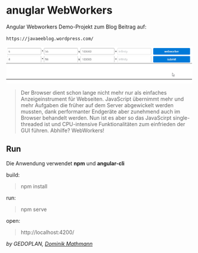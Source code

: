 # anuglar WebWorkers

Angular Webworkers
Demo-Projekt zum Blog Beitrag auf:

`https://javaeeblog.wordpress.com/`

![Demo](/src/assets/images/demo.gif)

> Der Browser dient schon lange nicht mehr nur als einfaches Anzeigeinstrument für Webseiten. JavaScript übernimmt mehr und mehr Aufgaben die früher auf dem Server abgewickelt werden mussten, dank performanter Endgeräte aber zunehmend auch im Browser behandelt werden. Nun ist es aber so das JavaScirpt single-threaded ist und CPU-intensive Funktionalitäten zum einfrieden der GUI führen. Abhilfe? WebWorkers!

## Run

Die Anwendung verwendet **npm** und **angular-cli**

build:

> npm install

run:

> npm serve

open:

> http://localhost:4200/

_by GEDOPLAN, [Dominik Mathmann](https://github.com/dominikmathmann)_
